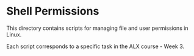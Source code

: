 # Shell Permissions

This directory contains scripts for managing file and user permissions in Linux.

Each script corresponds to a specific task in the ALX course - Week 3.
